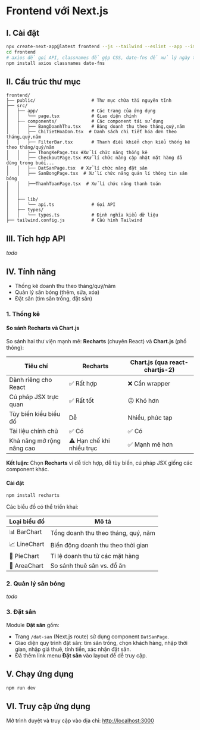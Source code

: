 # Frontend với Next.js

## I. Cài đặt

```sh
npx create-next-app@latest frontend --js --tailwind --eslint --app --import-alias "@/*" --src-dir --no-experimental-app --turbopack --yes
cd frontend
# axios để gọi API, classnames để gộp CSS, date-fns để xử lý ngày tháng.
npm install axios classnames date-fns
```

## II. Cấu trúc thư mục

```plaintext
frontend/
├── public/                     # Thư mục chứa tài nguyên tĩnh
├── src/
│   ├── app/                    # Các trang của ứng dụng
│   │   └── page.tsx            # Giao diện chính
│   ├── components/             # Các component tái sử dụng
│   │   ├── BangDoanhThu.tsx    # Bảng doanh thu theo tháng,quý,năm
│   │   ├── ChiTietHoaDon.tsx  # Danh sách chi tiết hóa đơn theo tháng,quý,năm
│   │   ├── FilterBar.tsx       # Thanh điều khiển chọn kiểu thống kê theo tháng/quý/năm
│   │   ├── ThongKePage.tsx #Xử lí chức năng thống kê
│   │   ├── CheckoutPage.tsx #Xử lí chức năng cập nhật mặt hàng đã dùng trong buổi...
│   │   ├── DatSanPage.tsx  # Xử lí chức năng đặt sân
│   │   ├── SanBongPage.tsx  # Xử lí chức năng quản lí thông tin sân bóng
│   │   ├──ThanhToanPage.tsx  # Xử lí chức năng thanh toán
│   │
│   │
│   ├── lib/
│   │   └── api.ts              # Gọi API
│   ├── types/
│   │   └── types.ts            # Định nghĩa kiểu dữ liệu
├── tailwind.config.js          # Cấu hình Tailwind
```

## III. Tích hợp API

_todo_

## IV. Tính năng

- Thống kê doanh thu theo tháng/quý/năm
- Quản lý sân bóng (thêm, sửa, xóa)
- Đặt sân (tìm sân trống, đặt sân)

### 1. Thống kê

#### So sánh Recharts và Chart.js

So sánh hai thư viện mạnh mẽ: **Recharts** (chuyên React) và **Chart.js** (phổ thông):

| Tiêu chí                  | **Recharts**                | **Chart.js (qua react-chartjs-2)** |
| ------------------------- | --------------------------- | ---------------------------------- |
| Dành riêng cho React      | ✅ Rất hợp                  | ❌ Cần wrapper                    |
| Cú pháp JSX trực quan     | ✅ Rất tốt                  | 😐 Khó hơn                        |
| Tùy biến kiểu biểu đồ     | Dễ                          | Nhiều, phức tạp                    |
| Tài liệu chính chủ        | ✅ Có                       | ✅ Có                             |
| Khả năng mở rộng nâng cao | ⚠️ Hạn chế khi nhiều trục   | ✅ Mạnh mẽ hơn                    |

**Kết luận:** Chọn **Recharts** vì dễ tích hợp, dễ tùy biến, cú pháp JSX giống các component khác.

#### Cài đặt

```sh
npm install recharts
```

Các biểu đồ có thể triển khai:

| Loại biểu đồ | Mô tả                               |
| ------------ | ----------------------------------- |
| 📊 BarChart  | Tổng doanh thu theo tháng, quý, năm |
| 📈 LineChart | Biến động doanh thu theo thời gian  |
| 🍩 PieChart  | Tỉ lệ doanh thu từ các mặt hàng     |
| 🧱 AreaChart | So sánh thuê sân vs. đồ ăn          |

### 2. Quản lý sân bóng

_todo_

### 3. Đặt sân

Module **Đặt sân** gồm:
- Trang `/dat-san` (Next.js route) sử dụng component `DatSanPage`.
- Giao diện quy trình đặt sân: tìm sân trống, chọn khách hàng, nhập thời gian, nhập giá thuê, tính tiền, xác nhận đặt sân.
- Đã thêm link menu **Đặt sân** vào layout để dễ truy cập.

## V. Chạy ứng dụng

```sh
npm run dev
```

## VI. Truy cập ứng dụng

Mở trình duyệt và truy cập vào địa chỉ: [http://localhost:3000](http://localhost:3000)

